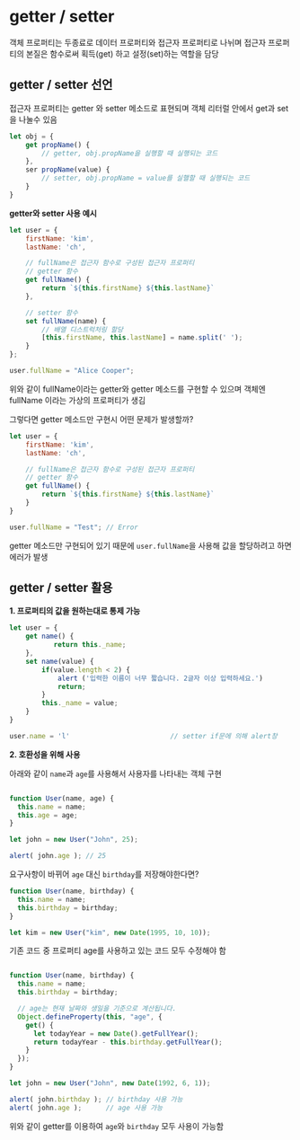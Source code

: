 # getter / setter
객체 프로퍼티는 두종료로 데이터 프로퍼티와 접근자 프로퍼티로 나뉘며 접근자 프로퍼티의 본질은 함수로써 획득(get) 하고 설정(set)하는 역할을 담당

## getter / setter 선언
접근자 프로퍼티는 getter 와 setter 메소드로 표현되며 객체 리터럴 안에서 get과 set을 나눌수 있음 <br>

```javascript
let obj = {
    get propName() {
        // getter, obj.propName을 실행할 때 실행되는 코드
    },
    ser propName(value) {
        // setter, obj.propName = value를 실핼할 때 실행되는 코드
    }
}
```

**getter와 setter 사용 예시**

```javascript
let user = {
    firstName: 'kim',
    lastName: 'ch',

    // fullName은 접근자 함수로 구성된 접근자 프로퍼티
    // getter 함수
    get fullName() {
        return `${this.firstName} ${this.lastName}`
    },

    // setter 함수
    set fullName(name) {
        // 배열 디스트럭처링 할당
        [this.firstName, this.lastName] = name.split(' ');
    }
};

user.fullName = "Alice Cooper";

```
위와 같이 fullName이라는 getter와 getter 메소드를 구현할 수 있으며 객체엔 fullName 이라는 가상의 프로퍼티가 생김


그렇다면 getter 메소드만 구현시 어떤 문제가 발생할까?

```javascript
let user = {
    firstName: 'kim',
    lastName: 'ch',

    // fullName은 접근자 함수로 구성된 접근자 프로퍼티
    // getter 함수
    get fullName() {
        return `${this.firstName} ${this.lastName}`
    }
}

user.fullName = "Test"; // Error

```
getter 메소드만 구현되어 있기 때문에 ```user.fullName```을 사용해 값을 할당하려고 하면 에러가 발생<br>

## getter / setter 활용

**1. 프로퍼티의 값을 원하는대로 통제 가능**

```javascript
let user = {
    get name() {
           return this._name;
    },
    set name(value) {
        if(value.length < 2) {
            alert ('입력한 이름이 너무 짧습니다. 2글자 이상 입력하세요.')
            return;
        }
        this._name = value;
    }
}

user.name = 'l'                         // setter if문에 의해 alert창 
```

**2. 호환성을 위해 사용**

아래와 같이 ```name```과 ```age```를 사용해서 사용자를 나타내는 객체 구현
```javascript

function User(name, age) {
  this.name = name;
  this.age = age;
}

let john = new User("John", 25);

alert( john.age ); // 25
```
요구사항이 바뀌어 ```age``` 대신 ```birthday```를 저장해야한다면?

```javascript
function User(name, birthday) {
  this.name = name;
  this.birthday = birthday;
}

let kim = new User("kim", new Date(1995, 10, 10));
```

기존 코드 중 프로퍼티 age를 사용하고 있는 코드 모두 수정해야 함

```javascript

function User(name, birthday) {
  this.name = name;
  this.birthday = birthday;

  // age는 현재 날짜와 생일을 기준으로 계산됩니다.
  Object.defineProperty(this, "age", {
    get() {
      let todayYear = new Date().getFullYear();
      return todayYear - this.birthday.getFullYear();
    }
  });
}

let john = new User("John", new Date(1992, 6, 1));

alert( john.birthday ); // birthday 사용 가능
alert( john.age );      // age 사용 가능

```

위와 같이 getter를 이용하여 ```age```와 ```birthday``` 모두 사용이 가능함
